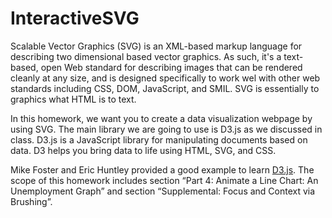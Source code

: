 # InteractiveSVG
Scalable Vector Graphics (SVG) is an XML-based markup language for describing two dimensional based vector graphics. As such, it's a text-based, open Web standard for describing images that can be rendered cleanly at any size, and is designed specifically to work wel with other web standards including CSS, DOM, JavaScript, and SMIL. SVG is essentially to graphics what HTML is to text.

In this homework, we want you to create a data visualization webpage by using SVG. The main library we are going to use is D3.js as we discussed in class. D3.js is a JavaScript library for manipulating documents based on data. D3 helps you bring data to life using HTML, SVG, and CSS.

Mike Foster and Eric Huntley provided a good example to learn [D3.js](http://duspviz.mit.edu/d3-workshop/transitions-animation/). The scope of this homework includes section “Part 4: Animate a Line Chart: An Unemployment Graph” and section “Supplemental: Focus and Context via Brushing”.
